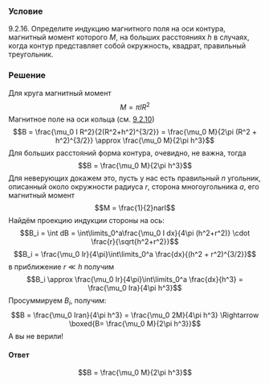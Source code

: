 ###  Условие 

$9.2.16.$ Определите индукцию магнитного поля на оси контура, магнитный момент которого $M$, на больших расстояниях $h$ в случаях, когда контур представляет собой окружность, квадрат, правильный треугольник. 

### Решение

Для круга магнитный момент $$M = \pi IR^2$$ Магнитное поле на оси кольца (см. [9.2.10](../9.2.10)) $$B = \frac{\mu_0 I R^2}{2(R^2+h^2)^{3/2}} = \frac{\mu_0 M}{2\pi (R^2 + h^2)^{3/2}} \approx \frac{\mu_0 M}{2\pi h^3}$$ Для больших расстояний форма контура, очевидно, не важна, тогда $$B = \frac{\mu_0 M}{2\pi h^3}$$ Для неверующих докажем это, пусть у нас есть правильный $n$ угольник, описанный около окружности радиуса $r$, сторона многоугольника $a$, его магнитный момент $$M = \frac{1}{2}narI$$ Найдём проекцию индукции стороны на ось: $$B_i = \int dB = \int\limits_0^a\frac{\mu_0 I dx}{4\pi (h^2+r^2)} \cdot \frac{r}{\sqrt{h^2+r^2}}$$ $$B_i = \frac{\mu_0 Ir}{4\pi}\int\limits_0^a \frac{dx}{(h^2 + r^2)^{3/2}}$$ в приближение $r\ll h$ получим $$B_i \approx \frac{\mu_0 Ir}{4\pi}\int\limits_0^a \frac{dx}{h^3} = \frac{\mu_0 Ira}{4\pi h^3}$$ Просуммируем $B_i$, получим: $$B = \frac{\mu_0 Iran}{4\pi h^3} = \frac{\mu_0 2M}{4\pi h^3} \Rightarrow \boxed{B= \frac{\mu_0 M}{2\pi h^3}}$$ А вы не верили! 

#### Ответ

$$B = \frac{\mu_0 M}{2\pi h^3}$$ 
